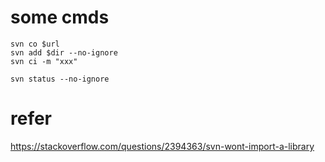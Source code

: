 

# some cmds

```
svn co $url
svn add $dir --no-ignore
svn ci -m "xxx"

svn status --no-ignore
```

# refer

https://stackoverflow.com/questions/2394363/svn-wont-import-a-library
